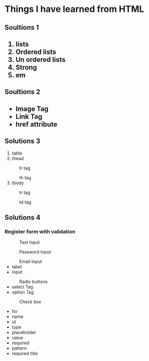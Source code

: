 <h1> Things I have learned from HTML</h1>

<h2>Soultions 1 <h2>

<ol> 
<li>lists</li>
<li>Ordered lists</li>
<li>Un ordered lists</li>
<li> Strong </li>
<li> em</li>
</ol>

<h2>Soultions 2 <h2>

<ul>
<li> Image Tag </li>
<li> Link Tag</li>
<li> href attribute </li>
</ul>

<h2> Solutions 3 </h2>

<ol>
<li> table </li>
<li> thead </li>
<ul> tr tag </ul> <ul> th tag </ul>
<li> tbody </li>
<ul> tr tag </ul> <ul> td tag </ul>
</ol>

<h2> Solutions 4 </h2>

<h3> Register form with validation</h3>

<ul>
<ol> Text Input</ol>
<ol> Password Input </ol>
<ol> Email Input </ol>
    <li> label  </li>
    <li> input  </li>
<ol> Radio buttons</ol>
    <li> select Tag </li>
    <li> option Tag </li>
<ol> Check box</ol>
</ul>

<ul>
<li> for </li>
<li> name  </li> 
<li> id </li>
<li> type </li>
<li> placeholder </li>
<li> value </li>
<li> required </li>
<li> pattern </li>
<li> required title</li>
</ul>
